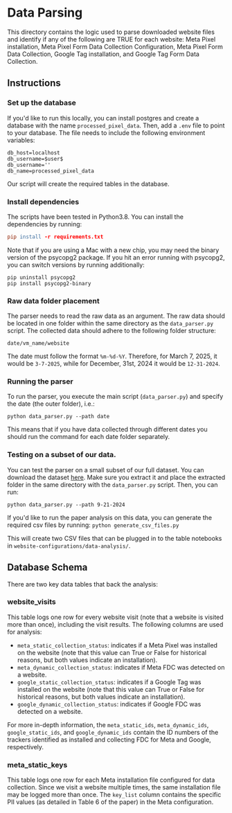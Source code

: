 # Data Parsing
This directory contains the logic used to parse downloaded website files and identify if any of the following are TRUE for each website: Meta Pixel installation, Meta Pixel Form Data Collection Configuration, Meta Pixel Form Data Collection, Google Tag installation, and Google Tag Form Data Collection.

## Instructions

### Set up the database

If you'd like to run this locally, you can install postgres and create a database with the name `processed_pixel_data`. Then, add a `.env` file to point to your database. The file needs to include the following environment variables:
```
db_host=localhost
db_username=$user$
db_username=''
db_name=processed_pixel_data
````

Our script will create the required tables in the database. 

### Install dependencies

The scripts have been tested in Python3.8. You can install the dependencies by running:

```l
pip install -r requirements.txt
```

Note that if you are using a Mac with a new chip, you may need the binary version of the psycopg2 package. If you hit an error running with psycopg2, you can switch versions by running additionally:

```
pip uninstall psycopg2
pip install psycopg2-binary
```

### Raw data folder placement

The parser needs to read the raw data as an argument. The raw data should be located in one folder within the same directory as the `data_parser.py` script. The collected data should adhere to the following folder structure:
```
date/vm_name/website
```

The date must follow the format `%m-%d-%Y`. Therefore, for March 7, 2025, it would be `3-7-2025`, while for December, 31st, 2024 it would be `12-31-2024`.

### Running the parser

To run the parser, you execute the main script (`data_parser.py`) and specify the date (the outer folder), i.e.:

```
python data_parser.py --path date
```

This means that if you have data collected through different dates you should run the command for each date folder separately.

### Testing on a subset of our data.

You can test the parser on a small subset of our full dataset. You can download the dataset [here](https://nyu.app.box.com/s/u3oapbdcppqz1fxjax5k4v6h5z8tvvyb). Make sure you extract it and place the extracted folder in the same directory with the `data_parser.py` script. Then, you can run:

```
python data_parser.py --path 9-21-2024
```

If you'd like to run the paper analysis on this data, you can generate the required csv files by running:
``` python generate_csv_files.py ```

This will create two CSV files that can be plugged in to the table notebooks in `website-configurations/data-analysis/`.
 
## Database Schema

There are two key data tables that back the analysis:

### website_visits
This table logs one row for every website visit (note that a website is visited more than once), including the visit results. The following columns are used for analysis:

- `meta_static_collection_status`: indicates if a Meta Pixel was installed on the website (note that this value can True or False for historical reasons, but both values indicate an installation).
- `meta_dynamic_collection_status`: indicates if Meta FDC was detected on a website.
- `google_static_collection_status`: indicates if a Google Tag was installed on the website (note that this value can True or False for historical reasons, but both values indicate an installation).
- `google_dynamic_collection_status`: indicates if Google FDC was detected on a website.

For more in-depth information, the `meta_static_ids`, `meta_dynamic_ids`, `google_static_ids`, and `google_dynamic_ids` contain the ID numbers of the trackers identified as installed and collecting FDC for Meta and Google, respectively.

### meta_static_keys
This table logs one row for each Meta installation file configured for data collection. Since we visit a website multiple times, the same installation file may be logged more than once. The `key_list` column contains the specific PII values (as detailed in Table 6 of the paper) in the Meta configuration.



